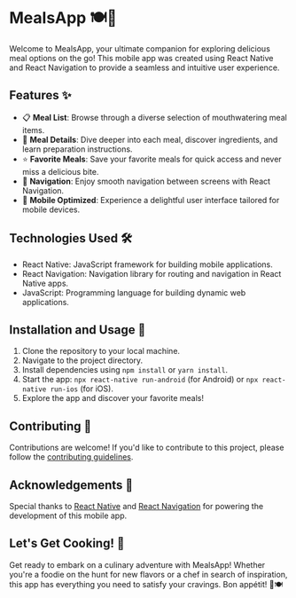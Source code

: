 # MealsApp 🍽️📱

Welcome to MealsApp, your ultimate companion for exploring delicious meal options on the go! This mobile app was created using React Native and React Navigation to provide a seamless and intuitive user experience.

## Features ✨

- 📋 **Meal List**: Browse through a diverse selection of mouthwatering meal items.
- 🍲 **Meal Details**: Dive deeper into each meal, discover ingredients, and learn preparation instructions.
- ⭐ **Favorite Meals**: Save your favorite meals for quick access and never miss a delicious bite.
- 🔄 **Navigation**: Enjoy smooth navigation between screens with React Navigation.
- 📱 **Mobile Optimized**: Experience a delightful user interface tailored for mobile devices.

## Technologies Used 🛠️

- React Native: JavaScript framework for building mobile applications.
- React Navigation: Navigation library for routing and navigation in React Native apps.
- JavaScript: Programming language for building dynamic web applications.


## Installation and Usage 🚀

1. Clone the repository to your local machine.
2. Navigate to the project directory.
3. Install dependencies using `npm install` or `yarn install`.
4. Start the app: `npx react-native run-android` (for Android) or `npx react-native run-ios` (for iOS).
5. Explore the app and discover your favorite meals!



## Contributing 🤝

Contributions are welcome! If you'd like to contribute to this project, please follow the [contributing guidelines](CONTRIBUTING.md).


## Acknowledgements 🙏

Special thanks to [React Native](https://reactnative.dev/) and [React Navigation](https://reactnavigation.org/) for powering the development of this mobile app.

## Let's Get Cooking! 🍳

Get ready to embark on a culinary adventure with MealsApp! Whether you're a foodie on the hunt for new flavors or a chef in search of inspiration, this app has everything you need to satisfy your cravings. Bon appétit! 🎉🍽️

